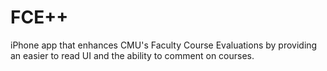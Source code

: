 # FCE++

iPhone app that enhances CMU's Faculty Course Evaluations by providing an easier to read UI and the ability to comment on courses.
